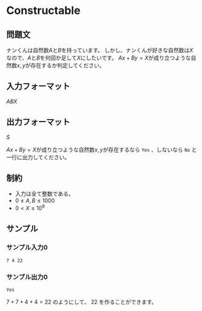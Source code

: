 # Constructable

## 問題文
ナンくんは自然数$A$と$B$を持っています。
しかし、ナンくんが好きな自然数は$X$なので、$A$と$B$を何回か足して$X$にしたいです。
$Ax+By=X$が成り立つような自然数$x,y$が存在するか判定してください。


## 入力フォーマット
$A B X$

## 出力フォーマット
$S$

$Ax+By=X$が成り立つような自然数$x,y$が存在するなら `Yes` 、しないなら `No` と一行に出力してください。

## 制約
 * 入力は全て整数である。
 * $0 \le A, B \le 1000$
 * $0 < X \le 10^9$

## サンプル
### サンプル入力0
```
7 4 22
```
### サンプル出力0
```
Yes
```

$7+7+4+4=22$ のようにして、 $22$ を作ることができます。
